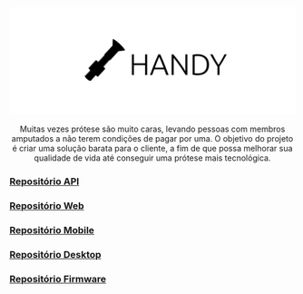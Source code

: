 ![logo](/README_images/logo.png)

<p align="center"> Muitas vezes prótese são muito caras, levando pessoas com membros amputados a não terem condições de pagar por uma. O objetivo do projeto é criar uma solução barata para o cliente, a fim de que possa melhorar sua qualidade de vida até conseguir uma prótese mais tecnológica. </p>
 
### [Repositório API](https://github.com/matheustomazella/pinus)  
### [Repositório Web](https://github.com/matheustomazella/)
### [Repositório Mobile](https://github.com/matheustomazella/handy-mobile)
### [Repositório Desktop](https://github.com/matheustomazella/handy-desktop)
### [Repositório Firmware](https://github.com/matheustomazella/)
